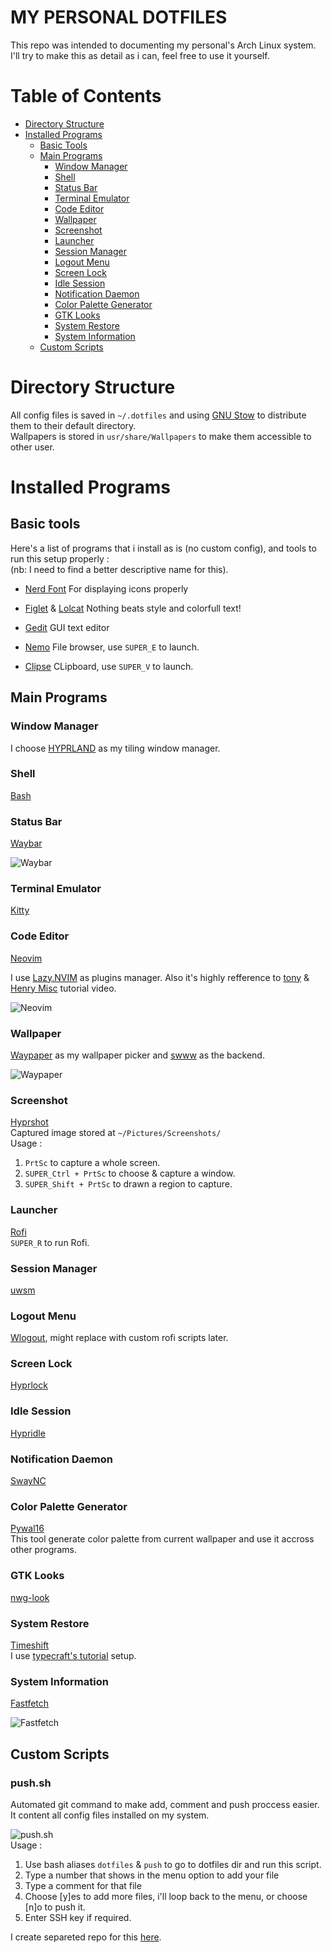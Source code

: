 # MY PERSONAL DOTFILES

This repo was intended to documenting my personal's Arch Linux system.
I'll try to make this as detail as i can, feel free to use it yourself.

# Table of Contents
- [Directory Structure](#directory-structure)
- [Installed Programs](#installed-programs)
    - [Basic Tools](#basic-tools)
    - [Main Programs](#main-programs)
        - [Window Manager](#window-manager)
        - [Shell](#shell)
        - [Status Bar](#status-bar)
        - [Terminal Emulator](#terminal-emulator)
        - [Code Editor](#code-editor)
        - [Wallpaper](#wallpaper)
        - [Screenshot](#screenshot)
        - [Launcher](#launcher)
        - [Session Manager](#session-manager)
        - [Logout Menu](#logout-menu)
        - [Screen Lock](#sreen-lock)
        - [Idle Session](#iddle-session)
        - [Notification Daemon](#notification-daemon)
        - [Color Palette Generator](#color-palette-generator)
        - [GTK Looks](#gtk-looks)
        - [System Restore](#system-restore)
        - [System Information](#system-information)
    - [Custom Scripts](#custom-scripts)


# Directory Structure

All config files is saved in `~/.dotfiles` and using [GNU Stow](https://www.gnu.org/software/stow/) to distribute them to their default directory.  
Wallpapers is stored in `usr/share/Wallpapers` to make them accessible to other user.

# Installed Programs
## Basic tools

Here's a list of programs that i install as is (no custom config), and tools to run this setup properly :  
(nb: I need to find a better descriptive name for this).

- [Nerd Font](https://www.nerdfonts.com/)
For displaying icons properly

- [Figlet](http://www.figlet.org/) & [Lolcat](https://github.com/busyloop/lolcat)
Nothing beats style and colorfull text!

- [Gedit](https://gedit-text-editor.org/)
GUI text editor

- [Nemo](https://github.com/linuxmint/nemo)
File browser, use `SUPER_E` to launch.

- [Clipse](https://github.com/savedra1/clipse)
CLipboard, use `SUPER_V` to launch.

## Main Programs

### Window Manager
I choose [HYPRLAND](hypr.land) as my tiling window manager.

### Shell
[Bash](https://www.gnu.org/software/bash/)

### Status Bar
[Waybar](https://github.com/Alexays/Waybar)

![Waybar](preview/waybar.png)

### Terminal Emulator
[Kitty](https://github.com/kovidgoyal/kitty)

### Code Editor
[Neovim](neovim.io)

I use [Lazy.NVIM](https://lazy.folke.io) as plugins manager. Also it's highly refference to [tony](https://www.youtube.com/watch?v=46z_h4bNzjk&list=WL&index=1&t=123s) & [Henry Misc](https://youtu.be/KYDG3AHgYEs?si=L_Rcp7PIGb51Dinp) tutorial video.

![Neovim](preview/neovim.png)

### Wallpaper
[Waypaper](https://github.com/anufrievroman/waypaper) as my wallpaper picker and [swww](https://github.com/LGFae/swww) as the backend.

![Waypaper](preview/waypaper.png)

### Screenshot
[Hyprshot](https://github.com/Gustash/Hyprshot)  
Captured image stored at `~/Pictures/Screenshots/`  
Usage :
1. `PrtSc` to capture a whole screen.
2. `SUPER_Ctrl + PrtSc` to choose & capture a window.
3. `SUPER_Shift + PrtSc` to drawn a region to capture.

### Launcher
[Rofi](https://github.com/davatorium/rofi)  
`SUPER_R` to run Rofi.

### Session Manager
[uwsm](https://github.com/Vladimir-csp/uwsm)

### Logout Menu
[Wlogout](https://github.com/ArtsyMacaw/wlogout), might replace with custom rofi scripts later.

### Screen Lock
[Hyprlock](https://wiki.hypr.land/Hypr-Ecosystem/hyprlock/)

### Idle Session
[Hypridle](https://wiki.hypr.land/Hypr-Ecosystem/hypridle/)

### Notification Daemon
[SwayNC](https://github.com/ErikReider/SwayNotificationCenter)

### Color Palette Generator
[Pywal16](https://github.com/eylles/pywal16)  
This tool generate color palette from current wallpaper and use it accross other programs.

### GTK Looks
[nwg-look](https://github.com/nwg-piotr/nwg-look)

### System Restore
[Timeshift](https://github.com/linuxmint/timeshift)  
I use [typecraft's tutorial](https://youtu.be/V1wxgWU0j0E?si=VDn8snMtPCyONjyH) setup.

### System Information
[Fastfetch](https://github.com/fastfetch-cli/fastfetch)

![Fastfetch](preview/fastfetch.png)

## Custom Scripts

### push.sh
Automated git command to make add, comment and push proccess easier. It content all config files installed on my system.

![push.sh](preview/push.sh.png)  
Usage :  
1. Use bash aliases `dotfiles` & `push` to go to dotfiles dir and run this script.
2. Type a number that shows in the menu option to add your file
3. Type a comment for that file
4. Choose [y]es to add more files, i'll loop back to the menu, or choose [n]o to push it.
5. Enter SSH key if required.

I create separeted repo for this [here](https://github.com/mrheriyansyah/git-automation.git).
